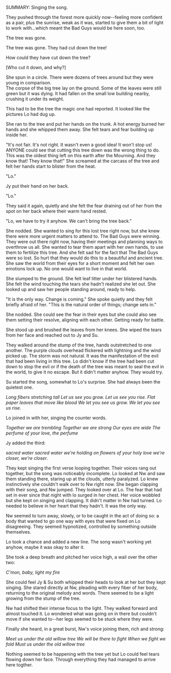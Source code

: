 SUMMARY: Singing the song. 

They pushed through the forest more quickly now--feeling more confident as a pair, plus the sunrise, weak as it was, started to give them a bit of light to work with...which meant the Bad Guys would be here soon, too. 



The tree was gone. 

The tree was gone.  They had cut down the tree!

How could they have cut down the tree?

[Who cut it down, and why?]


She spun in a circle.  There were dozens of trees around but they were young in comparison.  
The corpse of the big tree lay on the ground.  Some of the leaves were still green but it was dying.  It had fallen on the small low building nearby, crushing it under its weight. 

This had to be the tree the magic one had reported.  It looked like the pictures Lo had dug up.  

She ran to the tree and put her hands on the trunk.  A hot energy burned her hands and she whipped them away.  She felt tears and fear building up inside her. 

"It's not fair. It's not right. It wasn't even a good idea! It won't stop us! ANYONE could see that cutting this tree down was the wrong thing to do.  This was the oldest thing left on this earth after the Mourning.  And they know that! They know that!" She screamed at the carcass of the tree and felt her hands start to blister from the heat.  

"Lo."

Jy put their hand on her back.  

"Lo."

They said it again, quietly and she felt the fear draining out of her from the spot on her back where their warm hand rested. 

"Lo, we have to try it anyhow.  We can't bring the tree back."

She nodded. She wanted to sing for this lost tree right now, but she knew there were more urgent matters to attend to.  The Bad Guys were winning.  They were out there right now, having their meetings and planning ways to overthrow us all.  She wanted to tear them apart with her own hands, to use them to fertilize this tree.  And she felt sad for the fact that The Bad Guys were so lost. So hurt that they would do this to a beautiful and ancient tree.  She saw the world from their eyes for a short moment and felt her own emotions lock up.  No one would want to live in that world.  

She slumped to the ground.  She felt leaf litter under her blistered hands.  She felt the wind touching the tears she hadn't realized she let out.  She looked up and saw her people standing around, ready to help.  

"It is the only way. Change is coming." She spoke quietly and they felt briefly afraid of her. "This is the natural order of things; change sets in."

She nodded.  She could see the fear in their eyes but she could also see them setting their resolve, aligning with each other. Getting ready for battle. 

She stood up and brushed the leaves from her knees.  She wiped the tears from her face and reached out to Jy and Su.  

They walked around the stump of the tree, hands outstretched to one another.  The purple clouds overhead flickered with lightning and the wind picked up.  The storm was not natural.  It was the manifestation of the evil that had been living in this tree.  Lo didn't know if the tree had been cut down to stop the evil or if the death of the tree was meant to seal the evil in the world, to give it no escape.  But it didn't matter anyhow.  They would try.

Su started the song, somewhat to Lo's surprise. She had always been the quietest one. 

_Long fibers stretching tall_
_Let us see you grow. Let us see you rise._
_Flat paper leaves that move like blood_
_We let you see us grow. We let you see us rise._

Lo joined in with her, singing the counter words.  

_Together we are trembling_
_Together we are strong_
_Our eyes are wide_
_The perfume of your love, the perfume_

Jy added the third: 

_sacred water sacred water_
_we're holding on_
_flowers of your holy love_
_we're closer, we're closer_.

They kept singing the first verse looping together.  Their voices rang out together, but the song was noticeably incomplete. Lo looked at Nw and saw them standing there, staring up at the clouds, utterly paralyzed.  Lo knew instinctively she couldn't walk over to Nw right now.  She began clapping with their song, and Nw jumped. They looked over at Lo.  The fear that had set in ever since that night with Io surged in her chest.  Her voice wobbled but she kept on singing and clapping.  It didn't matter in Nw had turned. Lo needed to believe in her heart that they hadn't.  It was the only way. 

Nw seemed to turn away, slowly, or to be caught in the act of doing so: a body that wanted to go one way with eyes that were fixed on Lo disagreeing. They seemed hypnotized, controlled by something outside themselves.  

Lo took a chance and added a new line.  The song wasn't working yet anyhow, maybe it was okay to alter it. 

She took a deep breath and pitched her voice high, a wail over the other two: 

_C'mon, baby, light my fire_

She could feel Jy & Su both whipped their heads to look at her but they kept singing. She stared directly at Nw, pleading with every fiber of her body, returning to the original melody and words. There seemed to be a light growing from the stump of the tree.  

Nw had shifted their intense focus to the light.  They walked forward and almost touched it.  Lo wondered what was going on in there but couldn't move if she wanted to--her legs seemed to be stuck where they were. 

Finally she heard, in a great burst, Nw's voice joining them, rich and strong:

_Meet us under the old willow tree_
_We will be there to fight_
_When we fight we fold_
_Must us under the old willow tree_

Nothing seemed to be happening with the tree yet but Lo could feel tears flowing down her face.  Through everything they had managed to arrive here togther. 
